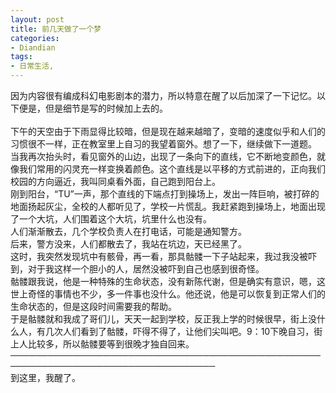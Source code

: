 ```yaml
---
layout: post
title: 前几天做了一个梦
categories:
- Diandian
tags:
- 日常生活, 
---
```

因为内容很有编成科幻电影剧本的潜力，所以特意在醒了以后加深了一下记忆。以下便是，但是细节是写的时候加上去的。
<br />
<br />下午的天空由于下雨显得比较暗，但是现在越来越暗了，变暗的速度似乎和人们的习惯很不一样，正在教室里上自习的我望着窗外。想了一下，继续做下一道题。
<br />当我再次抬头时，看见窗外的山边，出现了一条向下的直线，它不断地变颜色，就像我们常用的闪灵充一样变换着颜色。这个直线是以平移的方式前进的，正向我们校园的方向逼近，我叫同桌看外面，自己跑到阳台上。
<br />刚到阳台，“TU”一声，那个直线的下端点打到操场上，发出一阵巨响，被打碎的地面扬起灰尘，全校的人都听见了，学校一片慌乱。我赶紧跑到操场上，地面出现了一个大坑，人们围着这个大坑，坑里什么也没有。
<br />人们渐渐散去，几个学校负责人在打电话，可能是通知警方。
<br />后来，警方没来，人们都散去了，我站在坑边，天已经黑了。
<br />这时，我突然发现坑中有骸骨，再一看，那具骷髅一下子站起来，我过我没被吓到，对于我这样一个胆小的人，居然没被吓到自己也感到很奇怪。
<br />骷髅跟我说，他是一种特殊的生命状态，没有新陈代谢，但是确实有意识，嗯，这世上奇怪的事情也不少，多一件事也没什么。他还说，他是可以恢复到正常人们的生命状态的，但是这段时间需要我的帮助。
<br />于是骷髅就和我成了哥们儿，天天一起到学校，反正我上学的时候很早，街上没什么人，有几次人们看到了骷髅，吓得不得了，让他们尖叫吧。9：10下晚自习，街上人比较多，所以骷髅要等到很晚才独自回来。
<br />───────────────────────────────────────────────────────────────────────────────────
<br />到这里，我醒了。